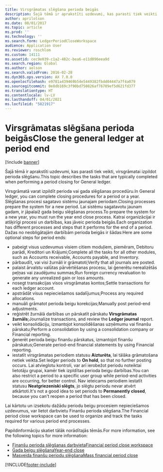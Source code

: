 ```yaml
---
title: Virsgrāmatas slēgšana perioda beigās
description: Šajā tēmā ir aprakstīti uzdevumi, kas parasti tiek veikti, virsgrāmatai izpildot perioda slēgšanu.
author: aprilolson
ms.date: 08/01/2017
ms.topic: article
ms.prod: ''
ms.technology: ''
ms.search.form: LedgerPeriodCloseWorkspace
audience: Application User
ms.reviewer: roschlom
ms.custom: 14111
ms.assetid: cec9e039-c1a2-482c-bea6-e11d896eea9d
ms.search.region: Global
ms.author: aolson
ms.search.validFrom: 2016-02-28
ms.dyn365.ops.version: AX 7.0.0
ms.openlocfilehash: e9781a439469b54e5449382fbdd04447a7f4a079
ms.sourcegitcommit: 0e8db169c3f90bd750826af76709ef5d621fd377
ms.translationtype: HT
ms.contentlocale: lv-LV
ms.lasthandoff: 04/01/2021
ms.locfileid: "5821917"
---
```

# <a name="close-the-general-ledger-at-period-end"></a><span data-ttu-id="1c87d-103">Virsgrāmatas slēgšana perioda beigās</span><span class="sxs-lookup"><span data-stu-id="1c87d-103">Close the general ledger at period end</span></span>

[!include [banner](../includes/banner.md)]

<span data-ttu-id="1c87d-104">Šajā tēmā ir aprakstīti uzdevumi, kas parasti tiek veikti, virsgrāmatai izpildot perioda slēgšanu.</span><span class="sxs-lookup"><span data-stu-id="1c87d-104">This topic describes the tasks that are typically completed when performing a period closing for General ledger.</span></span> 

<span data-ttu-id="1c87d-105">Virsgrāmatā varat izpildīt perioda vai gada slēgšanas procedūru.</span><span class="sxs-lookup"><span data-stu-id="1c87d-105">In General ledger, you can complete closing procedures for a period or a year.</span></span> <span data-ttu-id="1c87d-106">Slēgšanas procesi sagatavo sistēmu jaunajam periodam.</span><span class="sxs-lookup"><span data-stu-id="1c87d-106">Closing processes prepare the system for a new period.</span></span> <span data-ttu-id="1c87d-107">Lai sistēmu sagatavotu jaunam gadam, ir jāpalaiž gada beigu slēgšanas process.</span><span class="sxs-lookup"><span data-stu-id="1c87d-107">To prepare the system for a new year, you must run the year end close process.</span></span> <span data-ttu-id="1c87d-108">Katrai organizācijai ir atšķirīgi procesi un darbības, kas jāveic perioda beigās.</span><span class="sxs-lookup"><span data-stu-id="1c87d-108">Each organization has different processes and steps that it performs for the end of a period.</span></span> <span data-ttu-id="1c87d-109">Dažas no neobligātajām darbībām perioda beigās ir šādas:</span><span class="sxs-lookup"><span data-stu-id="1c87d-109">Here are some optional steps for period ends:</span></span>

-   <span data-ttu-id="1c87d-110">pabeigt visus uzdevumus visiem citiem moduļiem, piemēram, Debitoru parādi, Kreditori un Krājumi;</span><span class="sxs-lookup"><span data-stu-id="1c87d-110">Complete all the tasks for all other modules, such as Accounts receivable, Accounts payable, and Inventory.</span></span>
-   <span data-ttu-id="1c87d-111">pārbaudīt, vai visi žurnāli ir grāmatoti;</span><span class="sxs-lookup"><span data-stu-id="1c87d-111">Verify that all journals are posted.</span></span>
-   <span data-ttu-id="1c87d-112">palaist ārvalstu valūtas pārvērtēšanas procesu, lai ģenerētu nerealizētās peļņas vai zaudējumu summas;</span><span class="sxs-lookup"><span data-stu-id="1c87d-112">Run foreign currency revaluation to generate any unrealized gain or loss amounts.</span></span>
-   <span data-ttu-id="1c87d-113">nosegt transakcijas visos virsgrāmatas kontos;</span><span class="sxs-lookup"><span data-stu-id="1c87d-113">Settle transactions for each ledger account.</span></span>
-   <span data-ttu-id="1c87d-114">apstrādāt visus nepieciešamos sadalījumus;</span><span class="sxs-lookup"><span data-stu-id="1c87d-114">Process any required allocations.</span></span>
-   <span data-ttu-id="1c87d-115">manuāli grāmatot perioda beigu korekcijas;</span><span class="sxs-lookup"><span data-stu-id="1c87d-115">Manually post period-end adjustments.</span></span>
-   <span data-ttu-id="1c87d-116">reģistrēt žurnālā darbības un pārskatīt pārskatu **Virsgrāmatas žurnāls**;</span><span class="sxs-lookup"><span data-stu-id="1c87d-116">Journalize transactions, and review the **Ledger journal** report.</span></span>
-   <span data-ttu-id="1c87d-117">veikt konsolidāciju, izmantojot konsolidēšanas uzņēmumu vai finanšu pārskatu;</span><span class="sxs-lookup"><span data-stu-id="1c87d-117">Perform a consolidation by using a consolidation company or Financial reporting.</span></span>
-   <span data-ttu-id="1c87d-118">ģenerēt perioda beigu finanšu pārskatus, izmantojot finanšu pārskatus;</span><span class="sxs-lookup"><span data-stu-id="1c87d-118">Generate period-end financial statements by using Financial reporting.</span></span>
-   <span data-ttu-id="1c87d-119">iestatīt virsgrāmatas periodiem statusu **Aizturēta**, lai tālāka grāmatošana netiek veikta.</span><span class="sxs-lookup"><span data-stu-id="1c87d-119">Set ledger periods to **On hold**, so that no further posting occurs.</span></span> <span data-ttu-id="1c87d-120">Lai atvieglotu kontroli, var arī ierobežot periodu noteiktai lietotāju grupai, kamēr tiek izpldītas perioda beigu darbības.</span><span class="sxs-lookup"><span data-stu-id="1c87d-120">You can also restrict a period to a specific user group while period-end activities are occurring, for better control.</span></span> <span data-ttu-id="1c87d-121">Nav ieteicams periodiem iestatīt statusu **Neatgriezeniski slēgts**, jo slēgtu periodu nevar atvērt atkārtoti.</span><span class="sxs-lookup"><span data-stu-id="1c87d-121">It's not a good idea to set periods to **Permanently closed**, because you can't reopen a period that has been closed.</span></span>

<span data-ttu-id="1c87d-122">Lai kārtotu un izsekotu dažādu periodu beigu procesiem nepieciešamos uzdevumus, var lietot darbvietu Finanšu perioda slēgšana.</span><span class="sxs-lookup"><span data-stu-id="1c87d-122">The Financial period close workspace can be used to organize and track the tasks required for various period end processes.</span></span> 


<span data-ttu-id="1c87d-123">Papildinformāciju skatiet tālāk norādītajās tēmās.</span><span class="sxs-lookup"><span data-stu-id="1c87d-123">For more information, see the following topics for more information:</span></span>
- [<span data-ttu-id="1c87d-124">Finanšu perioda slēgšanas darbvieta</span><span class="sxs-lookup"><span data-stu-id="1c87d-124">Financial period close workspace</span></span>](financial-period-close-workspace.md) 
- [<span data-ttu-id="1c87d-125">Gada beigu slēgšana</span><span class="sxs-lookup"><span data-stu-id="1c87d-125">Year-end close</span></span>](Year-end-close.md)  
- [<span data-ttu-id="1c87d-126">Masveida finanšu periodu slēgšana</span><span class="sxs-lookup"><span data-stu-id="1c87d-126">Mass financial period close</span></span>](tasks/mass-financial-period-close.md)






[!INCLUDE[footer-include](../../includes/footer-banner.md)]